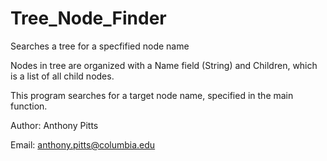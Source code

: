 # Tree_Node_Finder
Searches a tree for a specfified node name

Nodes in tree are organized with a Name field (String) and Children,
    which is a list of all child nodes.
    
This program searches for a target node name, specified in the main function.


Author: Anthony Pitts 

Email: anthony.pitts@columbia.edu

